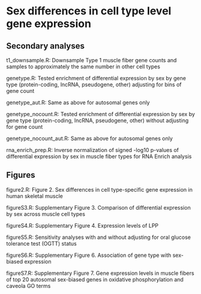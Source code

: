 # Sex differences in cell type level gene expression

## Secondary analyses

t1_downsample.R: Downsample Type 1 muscle fiber gene counts and samples to approximately the same number in other cell types

genetype.R: Tested enrichment of differential expression by sex by gene type (protein-coding, lncRNA, pseudogene, other) adjusting for bins of gene count

genetype_aut.R: Same as above for autosomal genes only

genetype_nocount.R: Tested enrichment of differential expression by sex by gene type (protein-coding, lncRNA, pseudogene, other) without adjusting for gene count

genetype_nocount_aut.R: Same as above for autosomal genes only

rna_enrich_prep.R: Inverse normalization of signed -log10 p-values of differential expression by sex in muscle fiber types for RNA Enrich analysis


## Figures
figure2.R: Figure 2. Sex differences in cell type-specific gene expression in human skeletal muscle

figureS3.R: Supplementary Figure 3. Comparison of differential expression by sex across muscle cell types 

figureS4.R: Supplementary Figure 4. Expression levels of LPP

figureS5.R: Sensitivity analyses with and without adjusting for oral glucose tolerance test (OGTT) status

figureS6.R: Supplementary Figure 6. Association of gene type with sex-biased expression

figureS7.R: Supplementary Figure 7. Gene expression levels in muscle fibers of top 20 autosomal sex-biased genes in oxidative phosphorylation and caveola GO terms

